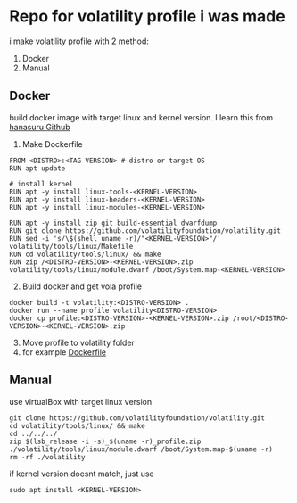 # Repo for volatility profile i was made

i make volatility profile with 2 method:
1. Docker
2. Manual

## Docker
build docker image with target linux and kernel version. I learn this from [hanasuru Github](https://github.com/hanasuru/vol_profile_builder)
1. Make Dockerfile
```
FROM <DISTRO>:<TAG-VERSION> # distro or target OS
RUN apt update

# install kernel 
RUN apt -y install linux-tools-<KERNEL-VERSION>
RUN apt -y install linux-headers-<KERNEL-VERSION>
RUN apt -y install linux-modules-<KERNEL-VERSION>

RUN apt -y install zip git build-essential dwarfdump
RUN git clone https://github.com/volatilityfoundation/volatility.git
RUN sed -i 's/\$(shell uname -r)/"<KERNEL-VERSION>"/' volatility/tools/linux/Makefile
RUN cd volatility/tools/linux/ && make
RUN zip /<DISTRO-VERSION>-<KERNEL-VERSION>.zip volatility/tools/linux/module.dwarf /boot/System.map-<KERNEL-VERSION>
```
2. Build docker and get vola profile
```
docker build -t volatility:<DISTRO-VERSION> .
docker run --name profile volatility<DISTRO-VERSION>
docker cp profile:<DISTRO-VERSION>-<KERNEL-VERSION>.zip /root/<DISTRO-VERSION>-<KERNEL-VERSION>.zip
```
3. Move profile to volatility folder
4. for example [Dockerfile](Dockerfile)

## Manual
use virtualBox with target linux version
```
git clone https://github.com/volatilityfoundation/volatility.git
cd volatility/tools/linux/ && make
cd ../../../
zip $(lsb_release -i -s)_$(uname -r)_profile.zip ./volatility/tools/linux/module.dwarf /boot/System.map-$(uname -r)
rm -rf ./volatility
```
if kernel version doesnt match, just use
```
sudo apt install <KERNEL-VERSION>
```
